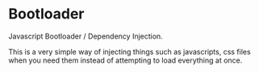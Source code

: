 Bootloader
==========

Javascript Bootloader / Dependency Injection.

This is a very simple way of injecting things such as javascripts, css files when you need them instead of attempting to load everything at once.
